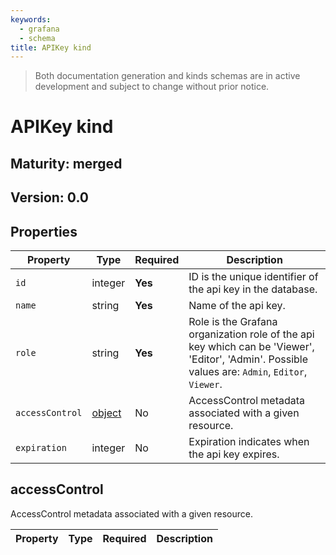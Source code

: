 ```yaml
---
keywords:
  - grafana
  - schema
title: APIKey kind
---
```

> Both documentation generation and kinds schemas are in active development and subject to change without prior notice.

# APIKey kind

## Maturity: merged
## Version: 0.0

## Properties

| Property        | Type                     | Required | Description                                                                                                                                      |
|-----------------|--------------------------|----------|--------------------------------------------------------------------------------------------------------------------------------------------------|
| `id`            | integer                  | **Yes**  | ID is the unique identifier of the api key in the database.                                                                                      |
| `name`          | string                   | **Yes**  | Name of the api key.                                                                                                                             |
| `role`          | string                   | **Yes**  | Role is the Grafana organization role of the api key which can be 'Viewer', 'Editor', 'Admin'. Possible values are: `Admin`, `Editor`, `Viewer`. |
| `accessControl` | [object](#accesscontrol) | No       | AccessControl metadata associated with a given resource.                                                                                         |
| `expiration`    | integer                  | No       | Expiration indicates when the api key expires.                                                                                                   |

## accessControl

AccessControl metadata associated with a given resource.

| Property | Type | Required | Description |
|----------|------|----------|-------------|


